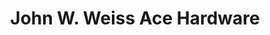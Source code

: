 ---
title: "John W. Weiss Ace Hardware"
url: /glenview/john-w-weiss-ace-hardware/
shop: Baumarkt
---